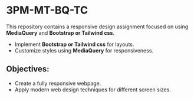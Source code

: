 # 3PM-MT-BQ-TC

This repository contains a responsive design assignment focused on using **MediaQuery** and **Bootstrap or Tailwind css**. 

- Implement **Bootstrap or Tailwind css** for layouts.
- Customize styles using **MediaQuery** for responsiveness.

## Objectives:
- Create a fully responsive webpage.
- Apply modern web design techniques for different screen sizes.
